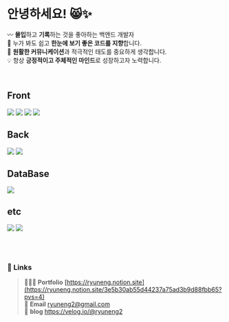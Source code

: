 # 안녕하세요! 😸✨
〰️ <b>몰입</b>하고 <b>기록</b>하는 것을 좋아하는 백엔드 개발자<br>
🧾 누가 봐도 쉽고 <b>한눈에 보기 좋은 코드를 지향</b>합니다.<br>
📍 **원활한 커뮤니케이션**과 적극적인 태도를 중요하게 생각합니다.<br>
💡 항상 <b>긍정적이고 주체적인 마인드</b>로 성장하고자 노력합니다.

<br>

## Front
<div>
  <img src="https://img.shields.io/badge/JavaScript-F7DF1E?style=flat-square&logo=javascript&logoColor=white"/>
  <img src="https://img.shields.io/badge/HTML-E34F26?style=flat-square&logo=html5&logoColor=white"/>
  <img src="https://img.shields.io/badge/CSS-1572B6?style=flat-square&logo=css3&logoColor=white"/>
  <img src="https://img.shields.io/badge/BootStrap-7952B3?style=flat-square&logo=bootstrap&logoColor=white"/>
<div>

## Back
<div>
  <img src="https://img.shields.io/badge/Java-000000?style=flat-square&logo=openjdk&logoColor=white"/>
  <img src="https://img.shields.io/badge/Spring-6DB33F?style=flat-square&logo=spring&logoColor=white"/>
</div>

## DataBase
<div>
  <img src="https://img.shields.io/badge/Oracle-F80000?style=flat-square&logo=oracle&logoColor=white"/>
</div>


## etc
</div>
  <img src="https://img.shields.io/badge/Eclipse-2C2255?style=flat-square&logo=eclipseide&logoColor=white"/>
  <img src="https://img.shields.io/badge/GitHub-181717?style=flat-square&logo=Github&logoColor=white"/>
</div>

<br><br>

### 🔗 Links
> 🧑🏻‍💻 <b>Portfolio</b> <a target="_blank">[https://ryuneng.notion.site](https://ryuneng.notion.site/3e5b30ab55d44237a75ad3b9d88fbb65?pvs=4)</a><br>
  📧 <b>Email</b> <a target="_blank" href="mailto:ryuneng2@gmail.com">ryuneng2@gmail.com</a><br>
  📝 <b>blog</b> <a target="_blank">https://velog.io/@ryuneng2</a>


<!--
  1. 기술스택 뱃지 이미지
    - 사이트
      https://simpleicons.org/?q=openjdk
    - 사용방법
      <img src="https://img.shields.io/badge/{뱃지이름}-{뱃지색깔}?style={뱃지스타일}&logo={로고이름}&logoColor={로고색깔}"/>
    - VS Code 뱃지
      <img src="https://img.shields.io/badge/VS Code-007ACC?style=flat-square&logo=visualstudiocode&logoColor=white"/>


  2. 링크 리스트 기존 ver
### 🔗 Links
<div>
  <a target="_blank" href="https://ryuneng.notion.site/3e5b30ab55d44237a75ad3b9d88fbb65?pvs=4"><img src="https://img.shields.io/badge/Portfolio-000000?style=flat-square&logo=notion&logoColor=white"/></a>
  <a target="_blank" href="https://velog.io/@ryuneng2"><img src="https://img.shields.io/badge/Velog-20C997?style=flat-square&logo=velog&logoColor=white"/></a>
  <a target="_blank" href="mailto:ryuneng2@gmail.com""><img src="https://img.shields.io/badge/ryuneng2@gmail.com-EA4335?style=flat-square&logo=gmail&logoColor=white"/></a>
</div>

-->
